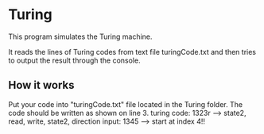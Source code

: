 # Turing

This program simulates the Turing machine.

It reads the lines of Turing codes from text file turingCode.txt and then tries to output the result through the console.

## How it works
Put your code into "turingCode.txt" file located in the Turing folder. The code should be written as shown on line 3.
turing code: 1323r --> state2, read, write, state2, direction
input: 1345 --> start at index 4!! 
